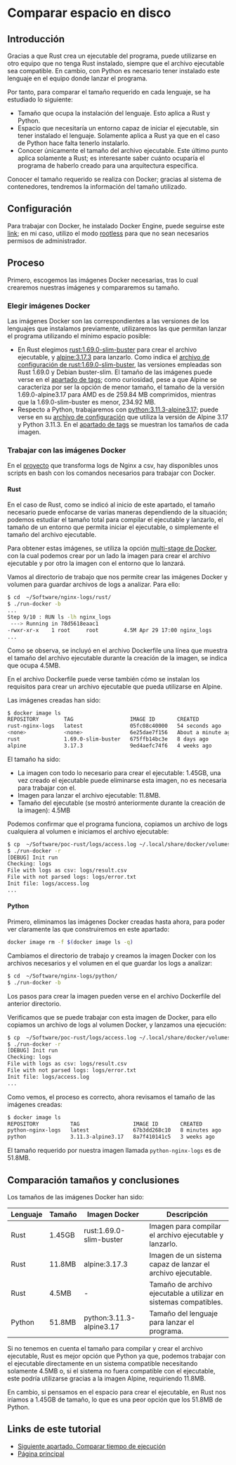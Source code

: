 # Comparar espacio en disco

## Introducción

Gracias a que Rust crea un ejecutable del programa, puede utilizarse en otro equipo que no tenga Rust instalado, siempre que el archivo ejecutable sea compatible. En cambio, con Python es necesario tener instalado este lenguaje en el equipo donde lanzar el programa.

Por tanto, para comparar el tamaño requerido en cada lenguaje, se ha estudiado lo siguiente:

- Tamaño que ocupa la instalación del lenguaje. Esto aplica a Rust y Python.
- Espacio que necesitaría un entorno capaz de iniciar el ejecutable, sin tener instalado el lenguaje. Solamente aplica a Rust ya que en el caso de Python hace falta tenerlo instalarlo.
- Conocer únicamente el tamaño del archivo ejecutable. Este último punto aplica solamente a Rust; es interesante saber cuánto ocuparía el programa de haberlo creado para una arquitectura específica.

Conocer el tamaño requerido se realiza con Docker; gracias al sistema de contenedores, tendremos la información del tamaño utilizado.

## Configuración

Para trabajar con Docker, he instalado Docker Engine, puede seguirse este [link](https://docs.docker.com/engine/install/#other-linux-distros); en mi caso, utilizo el modo [rootless](https://docs.docker.com/engine/security/rootless/) para que no sean necesarios permisos de administrador.

## Proceso

Primero, escogemos las imágenes Docker necesarias, tras lo cual crearemos nuestras imágenes y compararemos su tamaño.

### Elegir imágenes Docker

Las imágenes Docker son las correspondientes a las versiones de los lenguajes que instalamos previamente, utilizaremos las que permitan lanzar el programa utilizando el mínimo espacio posible:

- En Rust elegimos [rust:1.69.0-slim-buster](https://hub.docker.com/_/rust) para crear el archivo ejecutable, y [alpine:3.17.3](https://hub.docker.com/_/alpine) para lanzarlo. Como indica el [archivo de configuración de rust:1.69.0-slim-buster](https://github.com/rust-lang/docker-rust/blob/35579d26bda862c00d127d63cee4ab9cd5d114c2/1.69.0/buster/slim/Dockerfile), las versiones empleadas son Rust 1.69.0 y Debian buster-slim. El tamaño de las imágenes puede verse en el [apartado de tags](https://hub.docker.com/_/rust/tags); como curiosidad, pese a que Alpine se caracteriza por ser la opción de menor tamaño, el tamaño de la versión 1.69.0-alpine3.17 para AMD es de 259.84 MB comprimidos, mientras que la 1.69.0-slim-buster es menor, 234.92 MB.
- Respecto a Python, trabajaremos con [python:3.11.3-alpine3.17](https://hub.docker.com/_/python); puede verse en su [archivo de configuración](https://github.com/docker-library/python/blob/2bcce464bea3a9c7449a2fe217bf4c24e38e0a47/3.11/alpine3.17/Dockerfile) que utiliza la versión de Alpine 3.17 y Python 3.11.3. En el [apartado de tags](https://hub.docker.com/_/python/tags) se muestran los tamaños de cada imagen.

### Trabajar con las imágenes Docker

En el [proyecto](https://github.com/CarlosAMolina/nginx-logs/) que transforma logs de Nginx a csv, hay disponibles unos scripts en bash con los comandos necesarios para trabajar con Docker.

#### Rust

En el caso de Rust, como se indicó al inicio de este apartado, el tamaño necesario puede enfocarse de varias maneras dependiendo de la situación; podemos estudiar el tamaño total para compilar el ejecutable y lanzarlo, el tamaño de un entorno que permita iniciar el ejecutable, o simplemente el tamaño del archivo ejecutable.

Para obtener estas imágenes, se utiliza la opción [multi-stage de Docker](https://docs.docker.com/build/building/multi-stage/), con la cual podemos crear por un lado la imagen para crear el archivo ejecutable y por otro la imagen con el entorno que lo lanzará.

Vamos al directorio de trabajo que nos permite crear las imágenes Docker y volumen para guardar archivos de logs a analizar. Para ello:

```bash
$ cd  ~/Software/nginx-logs/rust/
$ ./run-docker -b
...
Step 9/10 : RUN ls -lh nginx_logs
 ---> Running in 78d5618eaac1
-rwxr-xr-x    1 root     root        4.5M Apr 29 17:00 nginx_logs
...
```

Como se observa, se incluyó en el archivo Dockerfile una línea que muestra el tamaño del archivo ejecutable durante la creación de la imagen, se indica que ocupa 4.5MB.

En el archivo Dockerfile puede verse también cómo se instalan los requisitos para crear un archivo ejecutable que pueda utilizarse en Alpine.

Las imágenes creadas han sido:

```bash
$ docker image ls
REPOSITORY        TAG                  IMAGE ID       CREATED              SIZE
rust-nginx-logs   latest               05fc08c40000   54 seconds ago       11.8MB
<none>            <none>               6e25dae7f156   About a minute ago   1.45GB
rust              1.69.0-slim-buster   675ffb14bc3e   8 days ago           735MB
alpine            3.17.3               9ed4aefc74f6   4 weeks ago          7.04MB
```

El tamaño ha sido:

- La imagen con todo lo necesario para crear el ejecutable: 1.45GB, una vez creado el ejecutable puede eliminarse esta imagen, no es necesaria para trabajar con el.
- Imagen para lanzar el archivo ejecutable: 11.8MB.
- Tamaño del ejecutable (se mostró anteriormente durante la creación de la imagen): 4.5MB

Podemos confirmar que el programa funciona, copiamos un archivo de logs cualquiera al volumen e iniciamos el archivo ejecutable:

```bash
$ cp  ~/Software/poc-rust/logs/access.log ~/.local/share/docker/volumes/nginx-logs-volume/_data/
$ ./run-docker -r
[DEBUG] Init run
Checking: logs
File with logs as csv: logs/result.csv
File with not parsed logs: logs/error.txt
Init file: logs/access.log
...
```

#### Python

Primero, eliminamos las imágenes Docker creadas hasta ahora, para poder ver claramente las que construiremos en este apartado:

```bash
docker image rm -f $(docker image ls -q)
```

Cambiamos el directorio de trabajo y creamos la imagen Docker con los archivos necesarios y el volumen en el que guardar los logs a analizar:

```bash
$ cd  ~/Software/nginx-logs/python/
$ ./run-docker -b
```

Los pasos para crear la imagen pueden verse en el archivo Dockerfile del anterior directorio.

Verificamos que se puede trabajar con esta imagen de Docker, para ello copiamos un archivo de logs al volumen Docker, y lanzamos una ejecución:

```bash
$ cp  ~/Software/poc-rust/logs/access.log ~/.local/share/docker/volumes/nginx-logs-volume/_data/
$ ./run-docker -r
[DEBUG] Init run
Checking: logs
File with logs as csv: logs/result.csv
File with not parsed logs: logs/error.txt
Init file: logs/access.log
...
```

Como vemos, el proceso es correcto, ahora revisamos el tamaño de las imágenes creadas:

```bash
$ docker image ls
REPOSITORY          TAG                 IMAGE ID       CREATED         SIZE
python-nginx-logs   latest              67b3dd268c10   8 minutes ago   51.8MB
python              3.11.3-alpine3.17   8a7f410141c5   3 weeks ago     51.8MB
```

El tamaño requerido por nuestra imagen llamada `python-nginx-logs` es de 51.8MB.

## Comparación tamaños y conclusiones

Los tamaños de las imágenes Docker han sido:

Lenguaje | Tamaño | Imagen Docker            | Descripción
---------|--------|--------------------------|----------------------------------------------------------------
Rust     | 1.45GB | rust:1.69.0-slim-buster  | Imagen para compilar el archivo ejecutable y lanzarlo.
Rust     | 11.8MB | alpine:3.17.3            | Imagen de un sistema capaz de lanzar el archivo ejecutable.
Rust     | 4.5MB  | -                        | Tamaño de archivo ejecutable a utilizar en sistemas compatibles.
Python   | 51.8MB | python:3.11.3-alpine3.17 | Tamaño del lenguaje para lanzar el programa.

Si no tenemos en cuenta el tamaño para compilar y crear el archivo ejecutable, Rust es mejor opción que Python ya que, podemos trabajar con el ejecutable directamente en un sistema compatible necesitando solamente 4.5MB o, si el sistema no fuera compatible con el ejecutable, este podría utilizarse gracias a la imagen Alpine, requiriendo 11.8MB.

En cambio, si pensamos en el espacio para crear el ejecutable, en Rust nos iríamos a 1.45GB de tamaño, lo que es una peor opción que los 51.8MB de Python.

## Links de este tutorial

- [Siguiente apartado. Comparar tiempo de ejecución](08-compare-execution-time.html)
- [Página principal](introduction.html)

